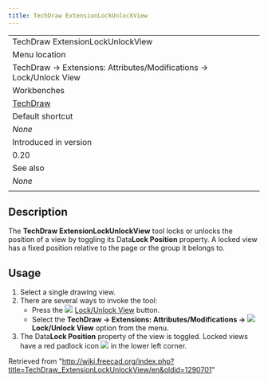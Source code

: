```yaml
---
title: TechDraw ExtensionLockUnlockView
---
```


|                                                                    |
| ------------------------------------------------------------------ |
| TechDraw ExtensionLockUnlockView                                   |
| Menu location                                                      |
| TechDraw → Extensions: Attributes/Modifications → Lock/Unlock View |
| Workbenches                                                        |
| [TechDraw](/TechDraw_Workbench "TechDraw Workbench")               |
| Default shortcut                                                   |
| _None_                                                             |
| Introduced in version                                              |
| 0.20                                                               |
| See also                                                           |
| _None_                                                             |
|                                                                    |

## Description

The **TechDraw ExtensionLockUnlockView** tool locks or unlocks the position of a view by toggling its Data**Lock Position** property. A locked view has a fixed position relative to the page or the group it belongs to.

## Usage

1. Select a single drawing view.
2. There are several ways to invoke the tool:
   - Press the ![](/images/TechDraw_ExtensionLockUnlockView.svg) [Lock/Unlock View](/TechDraw_ExtensionLockUnlockView "TechDraw ExtensionLockUnlockView") button.
   - Select the **TechDraw → Extensions: Attributes/Modifications → ![](/images/TechDraw_ExtensionLockUnlockView.svg) Lock/Unlock View** option from the menu.
3. The Data**Lock Position** property of the view is toggled. Locked views have a red padlock icon ![](/images/TechDraw_Lock.svg) in the lower left corner.

Retrieved from "<http://wiki.freecad.org/index.php?title=TechDraw_ExtensionLockUnlockView/en&oldid=1290701>"
